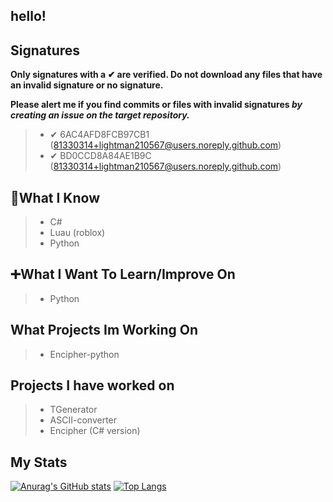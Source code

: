 ## hello!

## Signatures

**Only signatures with a ✔ are verified. Do not download any files that have an invalid signature or no signature.**

**Please alert me if you find commits or files with invalid signatures *by creating an issue on the target repository.***

> - ✔ 6AC4AFD8FCB97CB1 (81330314+lightman210567@users.noreply.github.com)
> - ✔ BD0CCD8A84AE1B9C (81330314+lightman210567@users.noreply.github.com)

## 🧠What I Know  

> - C#
> - Luau (roblox)
> - Python

## ➕What I Want To Learn/Improve On  

> - Python

## What Projects Im Working On  

> - Encipher-python

## Projects I have worked on

> - TGenerator
> - ASCII-converter
> - Encipher (C# version)

## My Stats

[![Anurag's GitHub stats](https://github-readme-stats.vercel.app/api?username=lightman210567&count_private=true&show_icons=true&theme=radical)](https://github.com/anuraghazra/github-readme-stats) [![Top Langs](https://github-readme-stats.vercel.app/api/top-langs/?username=lightman210567&?count_private=true&theme=radical)](https://github.com/anuraghazra/github-readme-stats)


<!--
**lightman210567/lightman210567** is a ✨ _special_ ✨ repository because its `README.md` (this file) appears on your GitHub profile.

Here are some ideas to get you started:

- 🔭 I’m currently working on ...
- 🌱 I’m currently learning ...
- 👯 I’m looking to collaborate on ...
- 🤔 I’m looking for help with ...
- 💬 Ask me about ...
- 📫 How to reach me: ...
- 😄 Pronouns: ...
- ⚡ Fun fact: ...
-->
